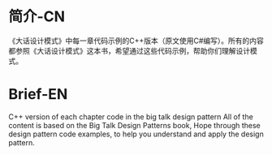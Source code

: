 # 简介-CN
《大话设计模式》中每一章代码示例的C++版本（原文使用C#编写）。所有的内容都参照《大话设计模式》这本书，希望通过这些代码示例，帮助你们理解设计模式。
# Brief-EN
C++ version of each chapter code in the big talk design pattern
All of the content is based on the Big Talk Design Patterns book,
Hope through these design pattern code examples, to help you understand and apply the design pattern.
